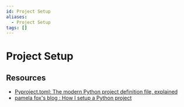 ```yaml
---
id: Project Setup
aliases:
  - Project Setup
tags: []
---
```


# Project Setup

## Resources

- [ Pyproject.toml: The modern Python project definition file, explained ](https://youtu.be/QMY-OkckDwo?si=gKUhMZUnlwaiCjgD)
- [pamela fox's blog :  How I setup a Python project ](http://blog.pamelafox.org/2022/09/how-i-setup-python-project.html)

